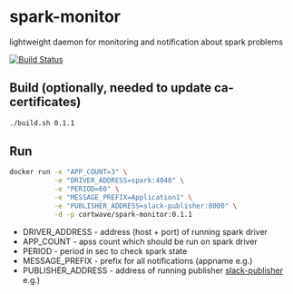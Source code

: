 # spark-monitor
lightweight daemon for monitoring and notification about spark problems

[![Build Status](https://travis-ci.org/cortwave/spark-monitor.svg?branch=master)](https://travis-ci.org/cortwave/spark-monitor)

## Build (optionally, needed to update ca-certificates)

``` bash
./build.sh 0.1.1
```

## Run

``` bash
docker run -e "APP_COUNT=3" \
           -e "DRIVER_ADDRESS=spark:4040" \
           -e "PERIOD=60" \
           -e "MESSAGE_PREFIX=Application1" \
           -e "PUBLISHER_ADDRESS=slack-publisher:8000" \
           -d -p cortwave/spark-monitor:0.1.1
```

* DRIVER_ADDRESS - address (host + port) of running spark driver
* APP_COUNT - apss count which should be run on spark driver
* PERIOD - period in sec to check spark state
* MESSAGE_PREFIX - prefix for all notifications (appname e.g.)
* PUBLISHER_ADDRESS - address of running publisher [slack-publisher](https://github.com/cortwave/slack-publisher) e.g.)
